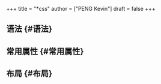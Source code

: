 +++
title = "*css"
author = ["PENG Kevin"]
draft = false
+++

## 语法 {#语法}


## 常用属性 {#常用属性}


## 布局 {#布局}
